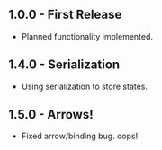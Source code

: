 ## 1.0.0 - First Release
* Planned functionality implemented.
## 1.4.0 - Serialization
* Using serialization to store states.
## 1.5.0 - Arrows!
* Fixed arrow/binding bug. oops!
